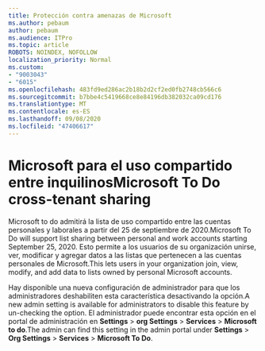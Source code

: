 ```yaml
---
title: Protección contra amenazas de Microsoft
ms.author: pebaum
author: pebaum
ms.audience: ITPro
ms.topic: article
ROBOTS: NOINDEX, NOFOLLOW
localization_priority: Normal
ms.custom:
- "9003043"
- "6015"
ms.openlocfilehash: 483fd9ed286ac2b18b2d2cf2ed0fb2748cb566c6
ms.sourcegitcommit: b7bbe4c5419668ce8e84196db382032ca09cd176
ms.translationtype: MT
ms.contentlocale: es-ES
ms.lasthandoff: 09/08/2020
ms.locfileid: "47406617"
---
```

# <a name="microsoft-to-do-cross-tenant-sharing"></a><span data-ttu-id="e1999-102">Microsoft para el uso compartido entre inquilinos</span><span class="sxs-lookup"><span data-stu-id="e1999-102">Microsoft To Do cross-tenant sharing</span></span>

<span data-ttu-id="e1999-103">Microsoft to do admitirá la lista de uso compartido entre las cuentas personales y laborales a partir del 25 de septiembre de 2020.</span><span class="sxs-lookup"><span data-stu-id="e1999-103">Microsoft To Do will support list sharing between personal and work accounts starting September 25, 2020.</span></span> <span data-ttu-id="e1999-104">Esto permite a los usuarios de su organización unirse, ver, modificar y agregar datos a las listas que pertenecen a las cuentas personales de Microsoft.</span><span class="sxs-lookup"><span data-stu-id="e1999-104">This lets users in your organization join, view, modify, and add data to lists owned by personal Microsoft accounts.</span></span>

<span data-ttu-id="e1999-105">Hay disponible una nueva configuración de administrador para que los administradores deshabiliten esta característica desactivando la opción.</span><span class="sxs-lookup"><span data-stu-id="e1999-105">A new admin setting is available for administrators to disable this feature by un-checking the option.</span></span>
<span data-ttu-id="e1999-106">El administrador puede encontrar esta opción en el portal de administración en **Settings**  >  **org Settings**  >  **Services**  >  **Microsoft to do**.</span><span class="sxs-lookup"><span data-stu-id="e1999-106">The admin can find this setting in the admin portal under **Settings** > **Org Settings** > **Services** > **Microsoft To Do**.</span></span>
